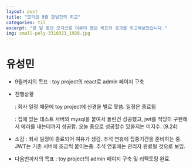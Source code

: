 ```yaml
---
layout: post
title: "모각코 9월 한달간의 회고"
categories: til
excerpt: "한 달 동안 모각코로 이루려 했던 목표와 성과를 회고해보았습니다."
img: small-poly-3310321_1920.jpg
---
```


# 유성민

- 9월까지의 목표 : toy project의 react로 admin 페이지 구축
- 진행상황

  : 회사 일정 때문에 toy project에 신경을 별로 못씀. 일정은 종료됨

  : 집에 있는 테스트 서버와 mysql을 붙여서 돌린건 성공했고, jwt를 적당히 구현해서 에러를 내는데까지 성공함. 오늘 중으로 성공할수 있을지는 미지수. (9.24) 

- 소감 : 회사 일정이 종료되어 여유가 생김. 추석 연휴에 집중기간을 준비하는 중. JWT는 기존 서버에 조금씩 붙이는중. 추석 연휴에는 관리자 완료될 것으로 보임.

- 다음번까지의 목표 : toy project의 admin 페이지 구축 및 리팩토링 완료.

